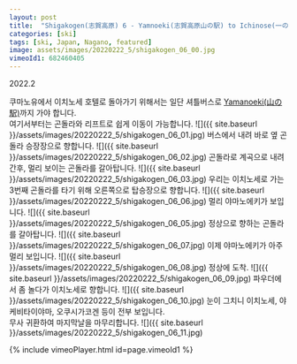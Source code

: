 ```yaml
---
layout: post
title:  "Shigakogen(志賀高原) 6 - Yamnoeki(志賀高原山の駅) to Ichinose(一の瀬)"
categories: [ski]
tags: [ski, Japan, Nagano, featured]
image: assets/images/20220222_5/shigakogen_06_00.jpg
vimeoId1: 682460405
---
```

2022.2

쿠마노유에서 이치노세 호텔로 돌아가기 위해서는 일단 셔틀버스로 [Yamanoeki(山の駅)][yamanoeki1]까지 가야 합니다.<br>
여기서부터는 곤돌라와 리프트로 쉽게 이동이 가능합니다.
![]({{ site.baseurl }}/assets/images/20220222_5/shigakogen_06_01.jpg)
버스에서 내려 바로 옆 곤돌라 승장장으로 향합니다.
![]({{ site.baseurl }}/assets/images/20220222_5/shigakogen_06_02.jpg)
곤돌라로 계곡으로 내려간후, 멀리 보이는 곤돌라를 갈아탑니다.
![]({{ site.baseurl }}/assets/images/20220222_5/shigakogen_06_03.jpg)
우리는 이치노세로 가는 3번째 곤돌라를 타기 위해 오른쪽으로 탑승장으로 향합니다.
![]({{ site.baseurl }}/assets/images/20220222_5/shigakogen_06_06.jpg)
멀리 야마노에키가 보입니다.
![]({{ site.baseurl }}/assets/images/20220222_5/shigakogen_06_05.jpg)
정상으로 향하는 곤돌라를 갈아탑니다.
![]({{ site.baseurl }}/assets/images/20220222_5/shigakogen_06_07.jpg)
이제 야마노에키가 아주 멀리 보입니다.
![]({{ site.baseurl }}/assets/images/20220222_5/shigakogen_06_08.jpg)
정상에 도착.
![]({{ site.baseurl }}/assets/images/20220222_5/shigakogen_06_09.jpg)
파우더에서 좀 놀다가 이치노세로 향합니다.
![]({{ site.baseurl }}/assets/images/20220222_5/shigakogen_06_10.jpg)
눈이 그치니 이치노세, 야케비타이야마, 오쿠시가코겐 등이 전부 보입니다.<br>
무사 귀환하여 마지막날을 마무리합니다.
![]({{ site.baseurl }}/assets/images/20220222_5/shigakogen_06_11.jpg)

{% include vimeoPlayer.html id=page.vimeoId1 %}

[yamanoeki1]: https://shigakogen.co.jp/facilities/yamanoeki_winter
